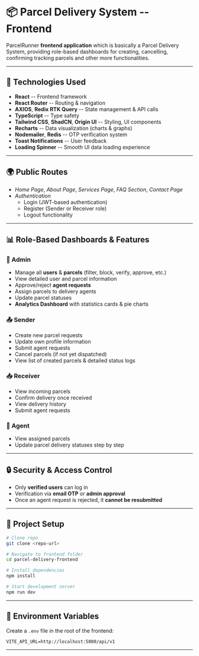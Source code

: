 # 📦 Parcel Delivery System -- Frontend

ParcelRunner **frontend application** which is basically a Parcel Delivery System,
providing role-based dashboards for creating, cancelling, confirming tracking parcels and other more functionalities.

------------------------------------------------------------------------

## 🚀 Technologies Used

-   **React** -- Frontend framework
-   **React Router** -- Routing & navigation
-   **AXIOS**, **Redix RTK Query** -- State management & API calls
-   **TypeScript** -- Type safety
-   **Tailwind CSS**, **ShadCN**, **Origin UI** -- Styling, UI components
-   **Recharts** -- Data visualization (charts & graphs)
-   **Nodemailer**, **Redis** -- OTP verification system
-   **Toast Notifications** -- User feedback
-   **Loading Spinner** -- Smooth UI data loading experience

------------------------------------------------------------------------

## 🌍 Public Routes

-   *Home Page*, *About Page*, *Services Page*, *FAQ Section*, *Contact Page*
-   *Authentication*
    -   Login (JWT-based authentication)
    -   Register (Sender or Receiver role)
    -   Logout functionality

------------------------------------------------------------------------

## 📊 Role-Based Dashboards & Features

### 👑 Admin

-   Manage all **users** & **parcels** (filter, block, verify, approve,
    etc.)
-   View detailed user and parcel information
-   Approve/reject **agent requests**
-   Assign parcels to delivery agents
-   Update parcel statuses
-   **Analytics Dashboard** with statistics cards & pie charts

### 📤 Sender

-   Create new parcel requests
-   Update own profile information
-   Submit agent requests
-   Cancel parcels (if not yet dispatched)
-   View list of created parcels & detailed status logs

### 📥 Receiver

-   View incoming parcels
-   Confirm delivery once received
-   View delivery history
-   Submit agent requests

### 🚚 Agent

-   View assigned parcels
-   Update parcel delivery statuses step by step

------------------------------------------------------------------------

## 🔒 Security & Access Control

-   Only **verified users** can log in
-   Verification via **email OTP** or **admin approval**
-   Once an agent request is rejected, it **cannot be resubmitted**

------------------------------------------------------------------------


## 📂 Project Setup

``` bash
# Clone repo
git clone <repo-url>

# Navigate to frontend folder
cd parcel-delivery-frontend

# Install dependencies
npm install

# Start development server
npm run dev
```

------------------------------------------------------------------------

## 📮 Environment Variables

Create a `.env` file in the root of the frontend:

``` env
VITE_API_URL=http://localhost:5000/api/v1
```

------------------------------------------------------------------------

